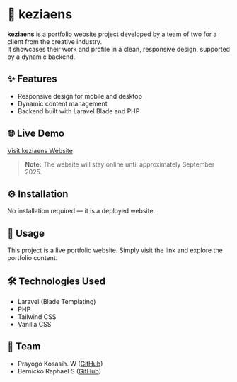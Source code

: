 # 🌟 keziaens

**keziaens** is a portfolio website project developed by a team of two for a client from the creative industry.  
It showcases their work and profile in a clean, responsive design, supported by a dynamic backend.

## ✨ Features
- Responsive design for mobile and desktop
- Dynamic content management
- Backend built with Laravel Blade and PHP

## 🌐 Live Demo
[Visit keziaens Website](https://keziaens.mihost.my.id/)  

> **Note:** The website will stay online until approximately September 2025.

## ⚙️ Installation
No installation required — it is a deployed website.

## 🚀 Usage
This project is a live portfolio website. Simply visit the link and explore the portfolio content.

## 🛠️ Technologies Used
- Laravel (Blade Templating)
- PHP
- Tailwind CSS
- Vanilla CSS

## 👥 Team
- Prayogo Kosasih. W ([GitHub](https://github.com/xyasth))
- Bernicko Raphael S ([GitHub](https://github.com/BernickoRphl))
